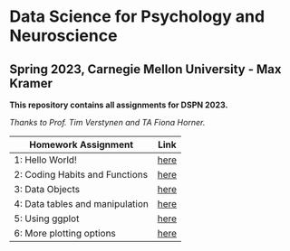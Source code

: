 # Data Science for Psychology and Neuroscience
## Spring 2023, Carnegie Mellon University - Max Kramer

**This repository contains all assignments for DSPN 2023.**

*Thanks to Prof. Tim Verstynen and TA Fiona Horner.*

| Homework Assignment | Link |
| ------------------- | ---- |
| 1: Hello World!     | [here](Homework1_HelloWorld.ipynb) |
| 2: Coding Habits and Functions | [here](Exercise2.ipynb) |
| 3: Data Objects | [here](Exercise3.ipynb) |
| 4: Data tables and manipulation | [here](Exercise4.ipynb) |
| 5: Using ggplot | [here](Exercise5.ipynb) |
|6: More plotting options | [here](Exercise6.ipynb) |


